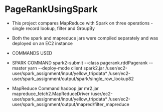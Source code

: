 # PageRankUsingSpark
* This project compares MapReduce with Spark on three operations - single record lookup, filter and GroupBy
* Both the spark and mapreduce jars were compiled separately and was deployed on an EC2 instance


* COMMANDS USED

* SPARK COMMAND
spark2-submit --class pagerank.rddPagerank --master yarn --deploy-mode client spark2.jar /user/ec2-user/spark_assignment/input/yellow_tripdata* /user/ec2-user/spark_assignment/output/spark/single_row_lookup82

* MapReduce Command
hadoop jar mr2.jar mapreduce_fetch2.MapReduceDriver /user/ec2-user/spark_assignment/input/yellow_tripdata* /user/ec2-user/spark_assignment/output/mapred/filter_mapreduce
